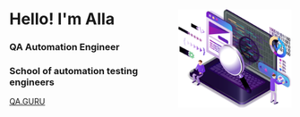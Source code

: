 
<div id="header" align="left">
  <img width="40%" src="img/QA_LOGO.svg" align="right">
	<h1>Hello!    I'm  Alla</h1>
	<h3>QA Automation Engineer</h3>
  <h3>  </h3>
	<h3>  </h3>
	<h3>  </h3>
	<h3>  </h3>
  <h3>School of automation testing engineers</h3> <a target="_blank" href="https://qa.guru">QA.GURU</a>
</div>


<!--
**FkkfRf/FkkfRf** is a ✨ _special_ ✨ repository because its `README.md` (this file) appears on your GitHub profile.

### Hello! I'm Alla. 

<p align="right">
<img width="30%" src="img/QA_LOGO.svg" >
</p>
<p align="left">
<code><img src="img/QA-logo.svg"></code>
</p>
<p align="center">
<img src="img/QA-logo1.svg" width="500">
</p>
Here are some ideas to get you started:

- 🔭 I’m currently working on ...
- 🌱 I’m currently learning ...
- 👯 I’m looking to collaborate on ...
- 🤔 I’m looking for help with ...
- 💬 Ask me about ...
- 📫 How to reach me: ...
- 😄 Pronouns: ...
- ⚡ Fun fact: ...
-->
